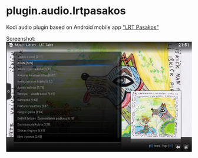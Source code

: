 # plugin.audio.lrtpasakos
Kodi audio plugin based on Android mobile app ["LRT Pasakos"](https://play.google.com/store/apps/details?id=com.SneakyBox.LRTPasakos&hl=lt)

Screenshot:
![alt tag](https://raw.githubusercontent.com/tuscias/plugin.audio.lrtpasakos/master/screenshot.jpg)

